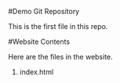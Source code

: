 #Demo Git Repository

This is the first file in this repo.

#Website Contents

Here are the files in the website.
1. index.html